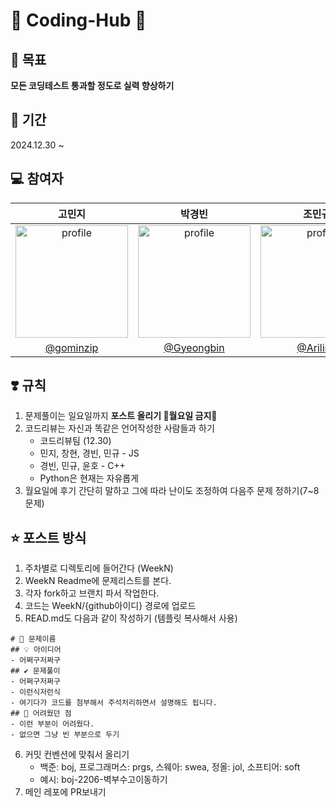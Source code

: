 # 🥔 Coding-Hub 🥔

## 🎯 목표
**모든 코딩테스트 통과할 정도로 실력 향상하기**

## 📅 기간
2024.12.30 ~ 

## 💻 참여자
| 고민지 | 박경빈 | 조민규 | 한윤호 | 홍창현 | 
| :---: | :----: | :---: | :---: | :---: |
| <img src="https://avatars.githubusercontent.com/gominzip" alt="profile" width="180" height="180"> | <img src="https://avatars.githubusercontent.com/Gyeongbin" alt="profile" width="180" height="180"> |  <img src="https://avatars.githubusercontent.com/Ariling" alt="profile" width="180" height="180">  | <img src="https://avatars.githubusercontent.com/hnnynh" alt="profile" width="180" height="180"> | <img src="https://avatars.githubusercontent.com/spearStr" alt="profile" width="180" height="180"> |
| [@gominzip](https://github.com/gominzip) | [@Gyeongbin](https://github.com/Gyeongbin) | [@Ariling](https://github.com/Ariling) | [@hnnynh](https://github.com/hnnynh) | [@spearStr](https://github.com/spearStr) |

## ❣️ 규칙
1. 문제풀이는 일요일까지 **포스트 올리기 🚫월요일 금지🚫**
2. 코드리뷰는 자신과 똑같은 언어작성한 사람들과 하기
   - 코드리뷰팀 (12.30)
   - 민지, 창현, 경빈, 민규 - JS
   - 경빈, 민규, 윤호 - C++
   - Python은 현재는 자유롭게
3. 월요일에 후기 간단히 말하고 그에 따라 난이도 조정하여 다음주 문제 정하기(7~8문제)


## ⭐️ 포스트 방식
1. 주차별로 디렉토리에 들어간다 (WeekN)
2. WeekN Readme에 문제리스트를 본다.
3. 각자 fork하고 브랜치 파서 작업한다.
4. 코드는 WeekN/{github아이디} 경로에 업로드
5. READ.md도 다음과 같이 작성하기 (템플릿 복사해서 사용)
```
# 🔎 문제이름
## 💡 아이디어
- 어쩌구저쩌구
## ✔ 문제풀이
- 어쩌구저쩌구
- 이런식저런식
- 여기다가 코드를 첨부해서 주석처리하면서 설명해도 됩니다.
## 🤕 어려웠던 점
- 이런 부분이 어려웠다.
- 없으면 그냥 빈 부분으로 두기

```
6. 커밋 컨벤션에 맞춰서 올리기
   - 백준: boj, 프로그래머스: prgs, 스웨아: swea, 정올: jol, 소프티어: soft
   - 예시: boj-2206-벽부수고이동하기
7. 메인 레포에 PR보내기

<!--

**Here are some ideas to get you started:**

🙋‍♀️ A short introduction - what is your organization all about?
🌈 Contribution guidelines - how can the community get involved?
👩‍💻 Useful resources - where can the community find your docs? Is there anything else the community should know?
🍿 Fun facts - what does your team eat for breakfast?
🧙 Remember, you can do mighty things with the power of [Markdown](https://docs.github.com/github/writing-on-github/getting-started-with-writing-and-formatting-on-github/basic-writing-and-formatting-syntax)
-->
